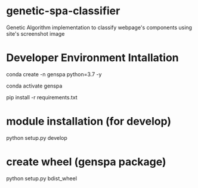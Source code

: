 # genetic-spa-classifier
Genetic Algorithm implementation to classify webpage's components using site's screenshot image

# Developer Environment Intallation

conda create -n genspa python=3.7 -y

conda activate genspa

pip install -r requirements.txt 

# module installation (for develop)

python setup.py develop

# create wheel (genspa package)

python setup.py bdist_wheel


